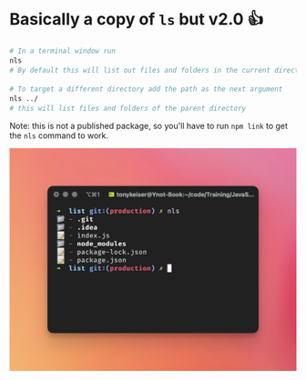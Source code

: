 # Basically a copy of `ls` but v2.0 👍

```bash
# In a terminal window run
nls
# By default this will list out files and folders in the current directory

# To target a different directory add the path as the next argument
nls ../
# this will list files and folders of the parent directory
```

Note: this is not a published package, so you'll have to run `npm link` to get the `nls` command to work.

![app-screenshot.png](app-screenshot.png)
